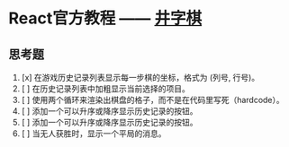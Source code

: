 # React官方教程 —— [井字棋](https://react.docschina.org/tutorial/tutorial.html)

## 思考题

1. [x] 在游戏历史记录列表显示每一步棋的坐标，格式为 (列号, 行号)。
1. [ ] 在历史记录列表中加粗显示当前选择的项目。
1. [ ] 使用两个循环来渲染出棋盘的格子，而不是在代码里写死（hardcode）。
1. [ ] 添加一个可以升序或降序显示历史记录的按钮。
1. [ ] 添加一个可以升序或降序显示历史记录的按钮。
1. [ ] 当无人获胜时，显示一个平局的消息。